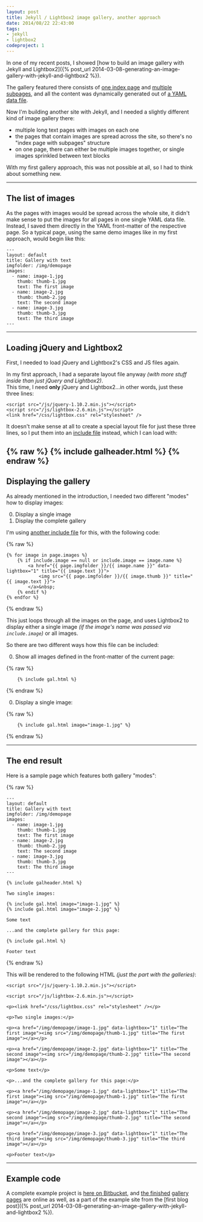 ```yaml
---
layout: post
title: Jekyll / Lightbox2 image gallery, another approach
date: 2014/08/22 22:43:00
tags:
- jekyll
- lightbox2
codeproject: 1
---
```


In one of my recent posts, I showed [how to build an image gallery with Jekyll and Lightbox2]({% post_url 2014-03-08-generating-an-image-gallery-with-jekyll-and-lightbox2 %}).

The gallery featured there consists of [one index page](http://jekyll-gallery-example.christianspecht.de/galleries/) and [multiple](http://jekyll-gallery-example.christianspecht.de/galleries/gallery1/) [subpages](http://jekyll-gallery-example.christianspecht.de/galleries/anothergallery/), and all the content was dynamically generated out of [a YAML data file](https://bitbucket.org/christianspecht/code-examples/src/e2bf82b87bc2f12cf09baea9443b2195b83ffb46/jekyll-gallery-example/_data/galleries.yml?at=default).

Now I'm building another site with Jekyll, and I needed a slightly different kind of image gallery there:

- multiple long text pages with images on each one
- the pages that contain images are spread across the site, so there's no "index page with subpages" structure
- on one page, there can either be multiple images together, or single images sprinkled between text blocks

With my first gallery approach, this was not possible at all, so I had to think about something new.

---

## The list of images

As the pages with images would be spread across the whole site, it didn't make sense to put the images for all pages in one single YAML data file.  
Instead, I saved them directly in the YAML front-matter of the respective page. So a typical page, using the same demo images like in my first approach, would begin like this:

	---
	layout: default
	title: Gallery with text
	imgfolder: /img/demopage
	images:
	  - name: image-1.jpg
		thumb: thumb-1.jpg
		text: The first image
	  - name: image-2.jpg
		thumb: thumb-2.jpg
		text: The second image
	  - name: image-3.jpg
		thumb: thumb-3.jpg
		text: The third image
	---

---

## Loading jQuery and Lightbox2

First, I needed to load jQuery and Lightbox2's CSS and JS files again.

In my first approach, I had a separate layout file anyway *(with more stuff inside than just jQuery and Lightbox2)*.  
This time, I need **only** jQuery and Lightbox2...in other words, just these three lines:

	<script src="/js/jquery-1.10.2.min.js"></script>
	<script src="/js/lightbox-2.6.min.js"></script>
	<link href="/css/lightbox.css" rel="stylesheet" />

It doesn't make sense at all to create a special layout file for just these three lines, so I put them into an [include file](https://bitbucket.org/christianspecht/code-examples/src/tip/jekyll-gallery-example/_includes/galheader.html) instead, which I can load with:

{% raw %}
	{% include galheader.html %}
{% endraw %}
---

## Displaying the gallery

As already mentioned in the introduction, I needed two different "modes" how to display images:

0. Display a single image
0. Display the complete gallery

I'm using [another include file](https://bitbucket.org/christianspecht/code-examples/src/tip/jekyll-gallery-example/_includes/gal.html) for this, with the following code:

{% raw %}

	{% for image in page.images %}
		{% if include.image == null or include.image == image.name %}
			<a href="{{ page.imgfolder }}/{{ image.name }}" data-lightbox="1" title="{{ image.text }}">
				<img src="{{ page.imgfolder }}/{{ image.thumb }}" title="{{ image.text }}">
			</a>&nbsp;
		{% endif %}
	{% endfor %}

{% endraw %}

This just loops through all the images on the page, and uses Lightbox2 to display either a single image *(if the image's name was passed via `include.image`)* or all images.

So there are two different ways how this file can be included:

0. Show all images defined in the front-matter of the current page:

{% raw %}

	    {% include gal.html %}

{% endraw %}

0. Display a single image:

{% raw %}

	    {% include gal.html image="image-1.jpg" %}

{% endraw %}

---

## The end result

Here is a sample page which features both gallery "modes":

{% raw %}

	---
	layout: default
	title: Gallery with text
	imgfolder: /img/demopage
	images:
	  - name: image-1.jpg
		thumb: thumb-1.jpg
		text: The first image
	  - name: image-2.jpg
		thumb: thumb-2.jpg
		text: The second image
	  - name: image-3.jpg
		thumb: thumb-3.jpg
		text: The third image
	---
	
	{% include galheader.html %}
	
	Two single images:
	
	{% include gal.html image="image-1.jpg" %}
	{% include gal.html image="image-2.jpg" %}
	
	Some text

	...and the complete gallery for this page:
	
	{% include gal.html %}

	Footer text
	
{% endraw %}

This will be rendered to the following HTML *(just the part with the galleries)*:

	<script src="/js/jquery-1.10.2.min.js"></script>
	
	<script src="/js/lightbox-2.6.min.js"></script>
	
	<p><link href="/css/lightbox.css" rel="stylesheet" /></p>
	
	<p>Two single images:</p>
	
	<p><a href="/img/demopage/image-1.jpg" data-lightbox="1" title="The first image"><img src="/img/demopage/thumb-1.jpg" title="The first image"></a></p>
	
	<p><a href="/img/demopage/image-2.jpg" data-lightbox="1" title="The second image"><img src="/img/demopage/thumb-2.jpg" title="The second image"></a></p>
	
	<p>Some text</p>
	
	<p>...and the complete gallery for this page:</p>
	
	<p><a href="/img/demopage/image-1.jpg" data-lightbox="1" title="The first image"><img src="/img/demopage/thumb-1.jpg" title="The first image"></a></p>
	
	<p><a href="/img/demopage/image-2.jpg" data-lightbox="1" title="The second image"><img src="/img/demopage/thumb-2.jpg" title="The second image"></a></p>
	
	<p><a href="/img/demopage/image-3.jpg" data-lightbox="1" title="The third image"><img src="/img/demopage/thumb-3.jpg" title="The third image"></a></p>
	
	<p>Footer text</p>

---

## Example code

A complete example project is [here on Bitbucket](https://bitbucket.org/christianspecht/code-examples/src/tip/jekyll-gallery-example/), and [the finished](http://jekyll-gallery-example.christianspecht.de/gallery-text1/) [gallery pages](http://jekyll-gallery-example.christianspecht.de/gallery-text2/) are online as well, as a part of the example site from the [first blog post]({% post_url 2014-03-08-generating-an-image-gallery-with-jekyll-and-lightbox2 %}).

